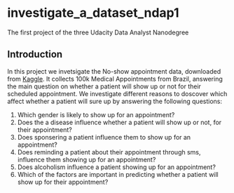 # investigate_a_dataset_ndap1
The first project of the three Udacity Data Analyst Nanodegree

<a id='intro'></a>
## Introduction

In this project we invetsigate the No-show appointment data, downloaded from [Kaggle](https://www.kaggle.com/datasets/joniarroba/noshowappointments). It collects 100k Medical Appointments from Brazil, answering the main question on whether a patient will show up or not for their scheduled appointment.  We investigate different reasons to doscover which affect whether a patient will sure up by answering the following questions:

1. Which gender is likely to show up for an appointment?
2. Does the a disease influence whether a patient will show up or not, for their appointment?
3. Does sponsering a patient influence them to show up for an appointment?
4. Does reminding a patient about their appointment through sms, influence them showing up for an appointment?
5. Does alcoholism influence a patient showing up for an appointment?
6. Which of the factors are important in predicting whether a patient will show up for their appointment?
